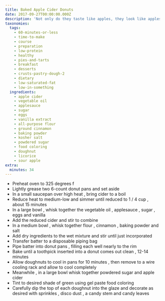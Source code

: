 ```yaml
---
title: Baked Apple Cider Donuts
date: 2017-09-27T00:00:00.000Z
description: 'Not only do they taste like apples, they look like apples.'
taxonomies:
  tags:
    - 60-minutes-or-less
    - time-to-make
    - course
    - preparation
    - low-protein
    - healthy
    - pies-and-tarts
    - breakfast
    - desserts
    - crusts-pastry-dough-2
    - dietary
    - low-saturated-fat
    - low-in-something
  ingredients:
    - apple cider
    - vegetable oil
    - applesauce
    - sugar
    - eggs
    - vanilla extract
    - all-purpose flour
    - ground cinnamon
    - baking powder
    - kosher salt
    - powdered sugar
    - food coloring
    - doughnut
    - licorice
    - sour apple
extra:
  minutes: 34
---
```

 - Preheat oven to 325 degrees f
 - Lightly grease two 6-count donut pans and set aside
 - In a small saucepan over high heat , bring cider to a boil
 - Reduce heat to medium-low and simmer until reduced to 1 / 4 cup , about 15 minutes
 - In a large bowl , whisk together the vegetable oil , applesauce , sugar , eggs and vanilla
 - Add the reduced cider and stir to combine
 - In a medium bowl , whisk together flour , cinnamon , baking powder and salt
 - Add dry ingredients to the wet mixture and stir until just incorporated
 - Transfer batter to a disposable piping bag
 - Pipe batter into donut pans , filling each well nearly to the rim
 - Bake until a toothpick inserted into a donut comes out clean , 12-14 minutes
 - Allow doughnuts to cool in pans for 10 minutes , then remove to a wire cooling rack and allow to cool completely
 - Meanwhile , in a large bowl whisk together powdered sugar and apple cider
 - Tint to desired shade of green using gel paste food coloring
 - Carefully dip the top of each doughnut into the glaze and decorate as desired with sprinkles , disco dust , a candy stem and candy leaves
